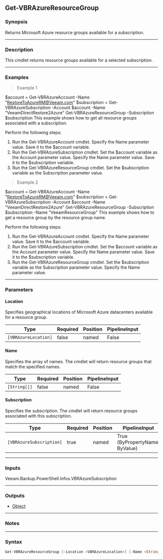 Get-VBRAzureResourceGroup
-------------------------

### Synopsis
Returns Microsoft Azure resource groups available for a subscription.

---

### Description

This cmdlet returns resource groups available for a selected subscription.

---

### Examples
> Example 1

$account = Get-VBRAzureAccount -Name "RestoreToAzureRM@Veeam.com"
$subscription = Get-VBRAzureSubscription -Account $account -Name "VeeamDirectRestore2Azure"
Get-VBRAzureResourceGroup -Subscription $subscription
This example shows how to get all resource groups associated with a subscription.

Perform the following steps:
1. Run the Get-VBRAzureAccount cmdlet. Specify the Name parameter value. Save it to the $account variable.
2. Run the Get-VBRAzureSubscription cmdlet. Set the $account variable as the Account parameter value. Specify the Name parameter value. Save it to the $subscription variable.
3. Run the Get-VBRAzureResourceGroup cmdlet. Set the $subscription variable as the Subscription parameter value.
> Example 2

$account = Get-VBRAzureAccount -Name "RestoreToAzureRM@Veeam.com"
$subscription = Get-VBRAzureSubscription -Account $account -Name "VeeamDirectRestore2Azure"
Get-VBRAzureResourceGroup -Subscription $subscription -Name "VeeamResourceGroup"
This example shows how to get a resource group by the resource group name.

Perform the following steps:
1. Run the Get-VBRAzureAccount cmdlet. Specify the Name parameter value. Save it to the $account variable.
2. Run the Get-VBRAzureSubscription cmdlet. Set the $account variable as the Account parameter value. Specify the Name parameter value. Save it to the $subscription variable.
3. Run the Get-VBRAzureResourceGroup cmdlet. Set the $subscription variable as the Subscription parameter value. Specify the Name parameter value.

---

### Parameters
#### **Location**
Specifies geographical locations of Microsoft Azure datacenters available for a resource group.

|Type                |Required|Position|PipelineInput|
|--------------------|--------|--------|-------------|
|`[VBRAzureLocation]`|false   |named   |False        |

#### **Name**
Specifies the array of names.
The cmdlet will return resource groups that match the specified names.

|Type        |Required|Position|PipelineInput|
|------------|--------|--------|-------------|
|`[String[]]`|false   |named   |False        |

#### **Subscription**
Specifies the subscription.
The cmdlet will return resource groups associated with this subscription.

|Type                    |Required|Position|PipelineInput                 |
|------------------------|--------|--------|------------------------------|
|`[VBRAzureSubscription]`|true    |named   |True (ByPropertyName, ByValue)|

---

### Inputs
Veeam.Backup.PowerShell.Infos.VBRAzureSubscription

---

### Outputs
* [Object](https://learn.microsoft.com/en-us/dotnet/api/System.Object)

---

### Notes

---

### Syntax
```PowerShell
Get-VBRAzureResourceGroup [-Location <VBRAzureLocation>] [-Name <String[]>] -Subscription <VBRAzureSubscription> [<CommonParameters>]
```
